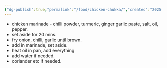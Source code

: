 ```yaml
---
{"dg-publish":true,"permalink":"/food/chicken-chukka/","created":"2025-02-20T00:44:48.613+08:00","updated":"2025-03-25T19:13:40.273+08:00"}
---
```



 - chicken marinade - chilli powder, turmeric, ginger garlic paste, salt, oil, pepper. 
 - set aside for 20 mins.
 - fry onion, chilli, garlic until brown.
 - add in marinade, set aside.
 - heat oil in pan, add everything
 - add water if needed. 
 - coriander etc if needed.